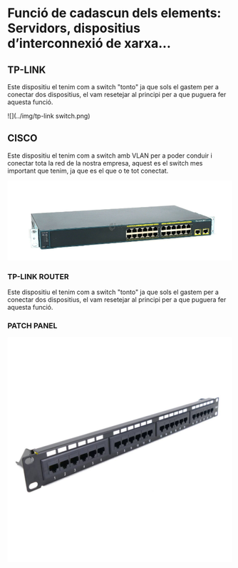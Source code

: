 # Funció de cadascun dels elements: Servidors, dispositius d’interconnexió de xarxa...

## TP-LINK

Este dispositiu el tenim com a switch "tonto" ja que sols el gastem per a conectar dos dispositius, el vam resetejar al principi per a que puguera fer aquesta funció.

![](../img/tp-link switch.png)

## CISCO

Este dispositiu el tenim com a switch amb VLAN per a poder conduir i conectar tota la red de la nostra empresa, aquest es el switch mes important que tenim, ja que es el que o te tot conectat.

![](../img/cisco.png)

### TP-LINK ROUTER

Este dispositiu el tenim com a switch "tonto" ja que sols el gastem per a conectar dos dispositius, el vam resetejar al principi per a que puguera fer aquesta funció.

### PATCH PANEL

![](../img/PATCHPANEL.jpg)
